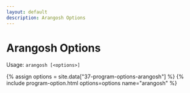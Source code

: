 ```yaml
---
layout: default
description: Arangosh Options
---
```

Arangosh Options
================

Usage: `arangosh [<options>]`

{% assign options = site.data["37-program-options-arangosh"] %}
{% include program-option.html options=options name="arangosh" %}
